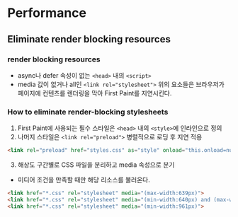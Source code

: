 # Performance

## Eliminate render blocking resources

### render blocking resources
- async나 defer 속성이 없는 `<head>` 내의 `<script>` 
- media 값이 없거나 all인 `<link rel="stylesheet">`
위의 요소들은 브라우저가 페이지에 컨텐츠를 렌더링을 막아 First Paint를 지연시킨다.

### How to eliminate render-blocking stylesheets
1. First Paint에 사용되는 필수 스타일은 `<head>` 내의 `<style>`에 인라인으로 정의
2. 나머지 스타일은 `<link rel="preload">` 병렬적으로 로딩 후 지연 적용
```html
<link rel="preload" href="styles.css" as="style" onload="this.onload=null;this.rel='stylesheet'">
```
3. 해상도 구간별로 CSS 파일을 분리하고 media 속성으로 분기
- 미디어 조건을 만족할 때만 해당 리소스를 불러온다.
```html
<link href="*.css" rel="stylesheet" media="(max-width:639px)">
<link href="*.css" rel="stylesheet" media="(min-width:640px) and (max-width:960px)">
<link href="*.css" rel="stylesheet" media="(min-width:961px)">
```
